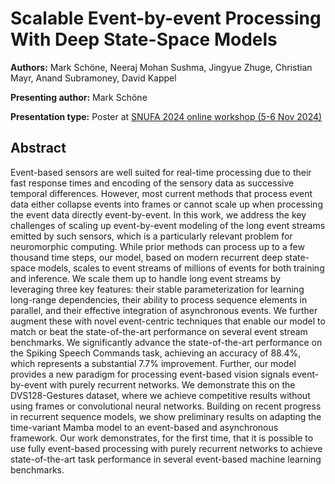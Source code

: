 # Scalable Event-by-event Processing With Deep State-Space Models

**Authors:** Mark Schöne, Neeraj Mohan Sushma, Jingyue Zhuge, Christian Mayr, Anand Subramoney, David Kappel
                           
**Presenting author:** Mark Schöne

**Presentation type:** Poster at [SNUFA 2024 online workshop (5-6 Nov 2024)](https://snufa.net/2024)

## Abstract

Event-based sensors are well suited for real-time processing due to their fast response times and encoding of the sensory data as successive temporal differences. However, most current methods that process event data either collapse events into frames or cannot scale up when processing the event data directly event-by-event. In this work, we address the key challenges of scaling up event-by-event modeling of the long event streams emitted by such sensors, which is a particularly relevant problem for neuromorphic computing. While prior methods can process up to a few thousand time steps, our model, based on modern recurrent deep state-space models, scales to event streams of millions of events for both training and inference. We scale them up to handle long event streams by leveraging three key features: their stable parameterization for learning long-range dependencies, their ability to process sequence elements in parallel, and their effective integration of asynchronous events. We further augment these with novel event-centric techniques that enable our model to match or beat the state-of-the-art performance on several event stream benchmarks. We significantly advance the state-of-the-art performance on the Spiking Speech Commands task, achieving an accuracy of 88.4%, which represents a substantial 7.7% improvement. Further, our model provides a new paradigm for processing event-based vision signals event-by-event with purely recurrent networks. We demonstrate this on the DVS128-Gestures dataset, where we achieve competitive results without using frames or convolutional neural networks. Building on recent progress in recurrent sequence models, we show preliminary results on adapting the time-variant Mamba model to an event-based and asynchronous framework. Our work demonstrates, for the first time, that it is possible to use fully event-based processing with purely recurrent networks to achieve state-of-the-art task performance in several event-based machine learning benchmarks.